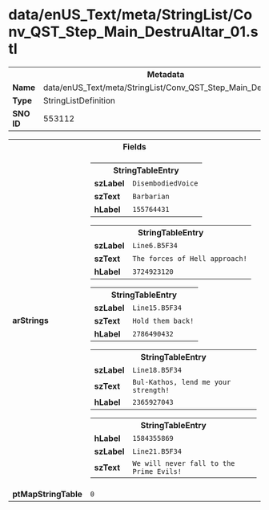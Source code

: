 <h1>data/enUS_Text/meta/StringList/Conv_QST_Step_Main_DestruAltar_01.stl</h1><table><tr><th colspan="100%">Metadata</th></tr><tr><td><b>Name</b></td><td>data/enUS_Text/meta/StringList/Conv_QST_Step_Main_DestruAltar_01.stl</td></tr><tr><td><b>Type</b></td><td>StringListDefinition</td></tr><tr><td><b>SNO ID</b></td><td>553112</td></tr></table>

<table><tr><th colspan="100%">Fields</th></tr><tr><td><b>arStrings</b></td><td><table><tr><th colspan="100%">StringTableEntry</th></tr><tr><td><b>szLabel</b></td><td><code>DisembodiedVoice</code></td></tr><tr><td><b>szText</b></td><td><code>Barbarian</code></td></tr><tr><td><b>hLabel</b></td><td><code>155764431</code></td></tr></table>


<table><tr><th colspan="100%">StringTableEntry</th></tr><tr><td><b>szLabel</b></td><td><code>Line6.B5F34</code></td></tr><tr><td><b>szText</b></td><td><code>The forces of Hell approach!</code></td></tr><tr><td><b>hLabel</b></td><td><code>3724923120</code></td></tr></table>


<table><tr><th colspan="100%">StringTableEntry</th></tr><tr><td><b>szLabel</b></td><td><code>Line15.B5F34</code></td></tr><tr><td><b>szText</b></td><td><code>Hold them back!</code></td></tr><tr><td><b>hLabel</b></td><td><code>2786490432</code></td></tr></table>


<table><tr><th colspan="100%">StringTableEntry</th></tr><tr><td><b>szLabel</b></td><td><code>Line18.B5F34</code></td></tr><tr><td><b>szText</b></td><td><code>Bul-Kathos, lend me your strength!</code></td></tr><tr><td><b>hLabel</b></td><td><code>2365927043</code></td></tr></table>


<table><tr><th colspan="100%">StringTableEntry</th></tr><tr><td><b>hLabel</b></td><td><code>1584355869</code></td></tr><tr><td><b>szLabel</b></td><td><code>Line21.B5F34</code></td></tr><tr><td><b>szText</b></td><td><code>We will never fall to the Prime Evils!</code></td></tr></table>


</td></tr><tr><td><b>ptMapStringTable</b></td><td><code>0</code></td></tr></table>

